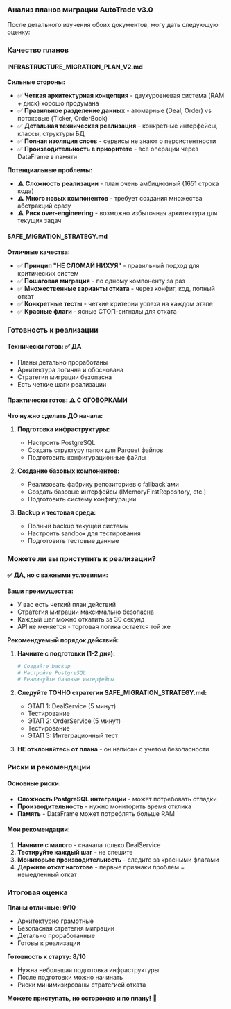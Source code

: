 ### Анализ планов миграции AutoTrade v3.0

После детального изучения обоих документов, могу дать следующую оценку:

### Качество планов

#### INFRASTRUCTURE_MIGRATION_PLAN_V2.md
**Сильные стороны:**
- ✅ **Четкая архитектурная концепция** - двухуровневая система (RAM + диск) хорошо продумана
- ✅ **Правильное разделение данных** - атомарные (Deal, Order) vs потоковые (Ticker, OrderBook)
- ✅ **Детальная техническая реализация** - конкретные интерфейсы, классы, структуры БД
- ✅ **Полная изоляция слоев** - сервисы не знают о персистентности
- ✅ **Производительность в приоритете** - все операции через DataFrame в памяти

**Потенциальные проблемы:**
- ⚠️ **Сложность реализации** - план очень амбициозный (1651 строка кода)
- ⚠️ **Много новых компонентов** - требует создания множества абстракций сразу
- ⚠️ **Риск over-engineering** - возможно избыточная архитектура для текущих задач

#### SAFE_MIGRATION_STRATEGY.md
**Отличные качества:**
- ✅ **Принцип "НЕ СЛОМАЙ НИХУЯ"** - правильный подход для критических систем
- ✅ **Пошаговая миграция** - по одному компоненту за раз
- ✅ **Множественные варианты отката** - через конфиг, код, полный откат
- ✅ **Конкретные тесты** - четкие критерии успеха на каждом этапе
- ✅ **Красные флаги** - ясные СТОП-сигналы для отката

### Готовность к реализации

#### Технически готов: ✅ ДА
- Планы детально проработаны
- Архитектура логична и обоснована
- Стратегия миграции безопасна
- Есть четкие шаги реализации

#### Практически готов: ⚠️ С ОГОВОРКАМИ

**Что нужно сделать ДО начала:**

1. **Подготовка инфраструктуры:**
   - Настроить PostgreSQL
   - Создать структуру папок для Parquet файлов
   - Подготовить конфигурационные файлы

2. **Создание базовых компонентов:**
   - Реализовать фабрику репозиториев с fallback'ами
   - Создать базовые интерфейсы (IMemoryFirstRepository, etc.)
   - Подготовить систему конфигурации

3. **Backup и тестовая среда:**
   - Полный backup текущей системы
   - Настроить sandbox для тестирования
   - Подготовить тестовые данные

### Можете ли вы приступить к реализации?

#### ✅ ДА, но с важными условиями:

**Ваши преимущества:**
- У вас есть четкий план действий
- Стратегия миграции максимально безопасна
- Каждый шаг можно откатить за 30 секунд
- API не меняется - торговая логика остается той же

**Рекомендуемый порядок действий:**

1. **Начните с подготовки (1-2 дня):**
   ```bash
   # Создайте backup
   # Настройте PostgreSQL
   # Реализуйте базовые интерфейсы
   ```

2. **Следуйте ТОЧНО стратегии SAFE_MIGRATION_STRATEGY.md:**
   - ЭТАП 1: DealService (5 минут)
   - Тестирование
   - ЭТАП 2: OrderService (5 минут) 
   - Тестирование
   - ЭТАП 3: Интеграционный тест

3. **НЕ отклоняйтесь от плана** - он написан с учетом безопасности

### Риски и рекомендации

#### Основные риски:
- **Сложность PostgreSQL интеграции** - может потребовать отладки
- **Производительность** - нужно мониторить время отклика
- **Память** - DataFrame может потреблять больше RAM

#### Мои рекомендации:
1. **Начните с малого** - сначала только DealService
2. **Тестируйте каждый шаг** - не спешите
3. **Мониторьте производительность** - следите за красными флагами
4. **Держите откат наготове** - первые признаки проблем = немедленный откат

### Итоговая оценка

**Планы отличные: 9/10**
- Архитектурно грамотные
- Безопасная стратегия миграции  
- Детально проработанные
- Готовы к реализации

**Готовность к старту: 8/10**
- Нужна небольшая подготовка инфраструктуры
- После подготовки можно начинать
- Риски минимизированы стратегией отката

**Можете приступать, но осторожно и по плану!** 🚀